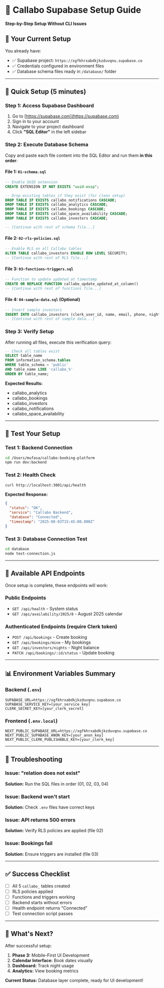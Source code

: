 # 🚀 Callabo Supabase Setup Guide
**Step-by-Step Setup Without CLI Issues**

## 📍 Your Current Setup

You already have:
- ✅ Supabase project: `https://xgfkhrxabdkjkzduvqnu.supabase.co`
- ✅ Credentials configured in environment files
- ✅ Database schema files ready in `/database/` folder

---

## 🎯 Quick Setup (5 minutes)

### Step 1: Access Supabase Dashboard
1. Go to [https://supabase.com](https://supabase.com)
2. Sign in to your account
3. Navigate to your project dashboard
4. Click **"SQL Editor"** in the left sidebar

### Step 2: Execute Database Schema
Copy and paste each file content into the SQL Editor and run them **in this order**:

#### File 1: `01-schema.sql`
```sql
-- Enable UUID extension
CREATE EXTENSION IF NOT EXISTS "uuid-ossp";

-- Drop existing tables if they exist (for clean setup)
DROP TABLE IF EXISTS callabo_notifications CASCADE;
DROP TABLE IF EXISTS callabo_analytics CASCADE;
DROP TABLE IF EXISTS callabo_bookings CASCADE;
DROP TABLE IF EXISTS callabo_space_availability CASCADE;
DROP TABLE IF EXISTS callabo_investors CASCADE;

-- [Continue with rest of schema file...]
```

#### File 2: `02-rls-policies.sql`
```sql
-- Enable RLS on all Callabo tables
ALTER TABLE callabo_investors ENABLE ROW LEVEL SECURITY;
-- [Continue with rest of RLS file...]
```

#### File 3: `03-functions-triggers.sql`
```sql
-- Function to update updated_at timestamp
CREATE OR REPLACE FUNCTION callabo_update_updated_at_column()
-- [Continue with rest of functions file...]
```

#### File 4: `04-sample-data.sql` (Optional)
```sql
-- Insert sample investors
INSERT INTO callabo_investors (clerk_user_id, name, email, phone, nights_used, quarter_start) VALUES
-- [Continue with rest of sample data...]
```

### Step 3: Verify Setup
After running all files, execute this verification query:
```sql
-- Check all tables exist
SELECT table_name 
FROM information_schema.tables 
WHERE table_schema = 'public' 
AND table_name LIKE 'callabo_%'
ORDER BY table_name;
```

**Expected Results:**
- callabo_analytics
- callabo_bookings  
- callabo_investors
- callabo_notifications
- callabo_space_availability

---

## 🧪 Test Your Setup

### Test 1: Backend Connection
```bash
cd /Users/mufasa/callabo-booking-platform
npm run dev:backend
```

### Test 2: Health Check
```bash
curl http://localhost:3001/api/health
```

**Expected Response:**
```json
{
  "status": "OK",
  "service": "Callabo Backend",
  "database": "Connected",
  "timestamp": "2025-08-03T15:45:00.000Z"
}
```

### Test 3: Database Connection Test
```bash
cd database
node test-connection.js
```

---

## 🔧 Available API Endpoints

Once setup is complete, these endpoints will work:

### Public Endpoints
- `GET /api/health` - System status
- `GET /api/availability/2025/8` - August 2025 calendar

### Authenticated Endpoints (require Clerk token)
- `POST /api/bookings` - Create booking
- `GET /api/bookings/mine` - My bookings  
- `GET /api/investors/nights` - Night balance
- `PATCH /api/bookings/:id/status` - Update booking

---

## 📊 Environment Variables Summary

### Backend (`.env`)
```
SUPABASE_URL=https://xgfkhrxabdkjkzduvqnu.supabase.co
SUPABASE_SERVICE_KEY=[your_service_key]
CLERK_SECRET_KEY=[your_clerk_secret]
```

### Frontend (`.env.local`)  
```
NEXT_PUBLIC_SUPABASE_URL=https://xgfkhrxabdkjkzduvqnu.supabase.co
NEXT_PUBLIC_SUPABASE_ANON_KEY=[your_anon_key]
NEXT_PUBLIC_CLERK_PUBLISHABLE_KEY=[your_clerk_key]
```

---

## 🚨 Troubleshooting

### Issue: "relation does not exist"
**Solution:** Run the SQL files in order (01, 02, 03, 04)

### Issue: Backend won't start
**Solution:** Check `.env` files have correct keys

### Issue: API returns 500 errors
**Solution:** Verify RLS policies are applied (file 02)

### Issue: Bookings fail
**Solution:** Ensure triggers are installed (file 03)

---

## ✅ Success Checklist

- [ ] All 5 `callabo_` tables created
- [ ] RLS policies applied
- [ ] Functions and triggers working
- [ ] Backend starts without errors
- [ ] Health endpoint returns "Connected"
- [ ] Test connection script passes

---

## 🎯 What's Next?

After successful setup:
1. **Phase 3:** Mobile-First UI Development
2. **Calendar Interface:** Book dates visually
3. **Dashboard:** Track night usage
4. **Analytics:** View booking metrics

**Current Status:** Database layer complete, ready for UI development!